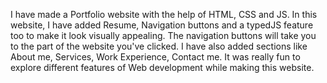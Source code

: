 I have made a Portfolio website with the help of HTML, CSS and JS.
In this website, I have added Resume, Navigation buttons and a typedJS feature too to make it look visually appealing.
The navigation buttons will take you to the part of the website you've clicked.
I have also added sections like About me, Services, Work Experience, Contact me. It was really fun to explore different features of Web development while making this website. 
